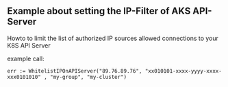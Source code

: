 ## Example about setting the IP-Filter of AKS API-Server

Howto to limit the list of authorized IP sources allowed connections to your K8S API Server


example call:

```
err := WhitelistIPOnAPIServer("89.76.89.76", "xx010101-xxxx-yyyy-xxxx-xxx0101010" , "my-group", "my-cluster")
```
